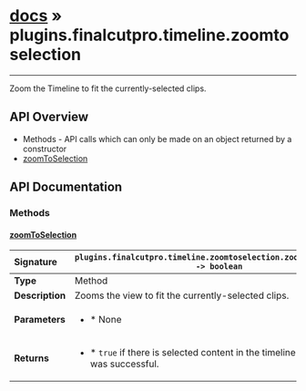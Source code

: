 # [docs](index.md) » plugins.finalcutpro.timeline.zoomtoselection
---

Zoom the Timeline to fit the currently-selected clips.

## API Overview
* Methods - API calls which can only be made on an object returned by a constructor
 * [zoomToSelection](#zoomtoselection)

## API Documentation

### Methods

#### [zoomToSelection](#zoomtoselection)
| <span style="float: left;">**Signature**</span> | <span style="float: left;">`plugins.finalcutpro.timeline.zoomtoselection.zoomToSelection() -> boolean` </span>                                                          |
| -----------------------------------------------------|---------------------------------------------------------------------------------------------------------|
| **Type**                                             | Method                                                                                         |
| **Description**                                      | Zooms the view to fit the currently-selected clips.                                                                                         |
| **Parameters**                                       | <ul><li>* None</li></ul> |
| **Returns**                                          | <ul><li>* `true` if there is selected content in the timeline and zooming was successful.</li></ul>          |


